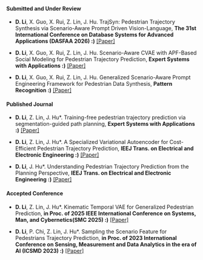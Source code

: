 #### Submitted and Under Review

- <strong>D. Li</strong>, X. Guo, X. Rui, Z. Lin, J. Hu. TrajSyn: Pedestrian Trajectory Synthesis via Scenario-Aware Prompt Driven Vision-Language,  <strong>The 31st International Conference on Database Systems for Advanced Applications (DASFAA 2026) :)</strong> [[Paper]](Pending)

- <strong>D. Li</strong>, X. Guo, X. Rui, Z. Lin, J. Hu. Scenario-Aware CVAE with APF-Based Social Modeling for Pedestrian Trajectory Prediction,  <strong>Expert Systems with Applications :)</strong> [[Paper]](Pending)

- <strong>D. Li</strong>, X. Guo, X. Rui, Z. Lin, J. Hu. Generalized Scenario-Aware Prompt Engineering Framework for Pedestrian Data Synthesis,  <strong>Pattern Recognition :)</strong> [[Paper]](Pending)

#### Published Journal

- <strong>D. Li</strong>, Z. Lin, J. Hu*. Training-free pedestrian trajectory prediction via segmentation-guided path planning,  <strong>Expert Systems with Applications :)</strong> [[Paper]](https://doi.org/10.1016/j.eswa.2025.129770)

- <strong>D. Li</strong>, Z. Lin, J. Hu*.  A Specialized Variational Autoencoder for Cost-Efficient Pedestrian Trajectory Prediction,  <strong>IEEJ Trans. on Electrical and Electronic Engineering :)</strong> [[Paper]](doi.org/10.1002/tee.70053)

- <strong>D. Li</strong>, J. Hu*. Understanding Pedestrian Trajectory Prediction from the Planning Perspective,  <strong>IEEJ Trans. on Electrical and Electronic Engineering :)</strong> [[Paper]](https://onlinelibrary.wiley.com/doi/10.1002/tee.23890)

#### Accepted Conference

- <strong>D. Li</strong>, Z. Lin, J. Hu*. Kinematic Temporal VAE for Generalized Pedestrian Prediction,  <strong>in Proc. of 2025 IEEE International Conference on Systems, Man, and Cybernetics(SMC 2025) :)</strong> [[Paper]](Pending)


- <strong>D. Li</strong>, P. Chi, Z. Lin, J. Hu*. Sampling the Scenario Feature for Pedestrians Trajectory Prediction,  <strong>in Proc. of 2023 International Conference on Sensing, Measurement and Data Analytics in the era of AI (ICSMD 2023) :)</strong> [[Paper]](https://ieeexplore.ieee.org/document/10490713/)

